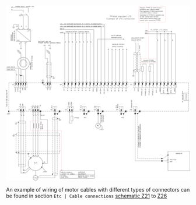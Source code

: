 <div class="viewer-container">
	<img src="../img/schematic.webp" class="viewer-skip" alt="Example schematic"/>
</div>

An example of wiring of motor cables with different types of connectors can be found in section `Etc | Cable connections` [schematic Z21](../../../ETC/TGcable/md/description.md#Z21) to [Z26](../../../ETC/TGcable/md/description.md#Z26)